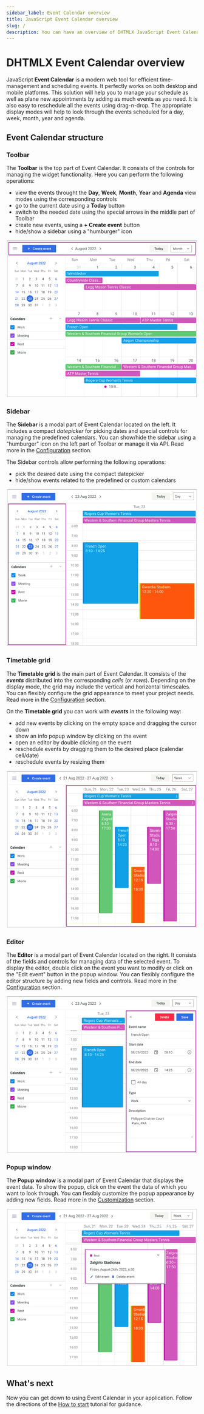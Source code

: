 ```yaml
---
sidebar_label: Event Calendar overview
title: JavaScript Event Calendar overview
slug: /
description: You can have an overview of DHTMLX JavaScript Event Calendar library in the documentation. Browse developer guides and API reference, try out code examples and live demos, and download a free 30-day evaluation version of DHTMLX Event Calendar.
---
```


# DHTMLX Event Calendar overview

JavaScript **Event Calendar** is a modern web tool for efficient time-management and scheduling events. It perfectly works on both desktop and mobile platforms. This solution will help you to manage your schedule as well as plane new appointments by adding as much events as you need. It is also easy to reschedule all the events using drag-n-drop. The appropriate display modes will help to look through the events scheduled for a day, week, month, year and agenda.

## Event Calendar structure

### Toolbar

The **Toolbar** is the top part of Event Calendar. It consists of the controls for managing the widget functionality. Here you can perform the following operations:

- view the events throught the **Day**, **Week**, **Month**, **Year** and **Agenda** view modes using the corresponding controls
- go to the current date using a **Today** button
- switch to the needed date using the special arrows in the middle part of Toolbar
- create new events, using a **+ Create event** button
- hide/show a sidebar using a "humburger" icon

![Event Calendar Toolbar](assets/001_toolbar.png)

### Sidebar

The **Sidebar** is a modal part of Event Calendar located on the left. It includes a compact *datepicker* for picking dates and special controls for managing the predefined calendars. You can show/hide the sidebar using a "humburger" icon on the left part of Toolbar or manage it via API. Read more in the [Configuration](./guides/configuration/#sidebar) section.

The Sidebar controls allow performing the following operations:

- pick the desired date using the compact datepicker
- hide/show events related to the predefined or custom calendars

![Event Calendar Sidebar](assets/002_sidebar.png)

### Timetable grid

The **Timetable grid** is the main part of Event Calendar. It consists of the ***events*** distributed into the corresponding *cells* (or *rows*). Depending on the display mode, the grid may include the vertical and horizontal timescales. You can flexibly configure the grid appearance to meet your project needs. Read more in the [Configuration](./guides/configuration/#timetable-grid) section.

On the **Timetable grid** you can work with ***events*** in the following way:

- add new events by clicking on the empty space and dragging the cursor down
- show an info popup window by clicking on the event
- open an editor by double clicking on the event
- reschedule events by dragging them to the desired place (calendar cell/date) 
- reschedule events by resizing them

![Event Calendar Grid](assets/003_grid.png)

### Editor

The **Editor** is a modal part of Event Calendar located on the right. It consists of the fields and controls for managing data of the selected event. To display the editor, double click on the event you want to modify or click on the "Edit event" button in the popup window. You can flexibly configure the editor structure by adding new fields and controls. Read more in the [Configuration](./guides/configuration#editor) section.

![Event Calendar Editor](assets/004_editor.png)

### Popup window

The **Popup window** is a modal part of Event Calendar that displays the event data. To show the popup, click on the event the data of which you want to look through. You can flexibly customize the popup appearance by adding new fields. Read more in the [Customization](./guides/customization/#custom-events-popups-and-timescale-header) section.

![Event Calendar Popup](assets/005_popup.png)

## What's next

Now you can get down to using Event Calendar in your application. Follow the directions of the [How to start](./how_to_start) tutorial for guidance.